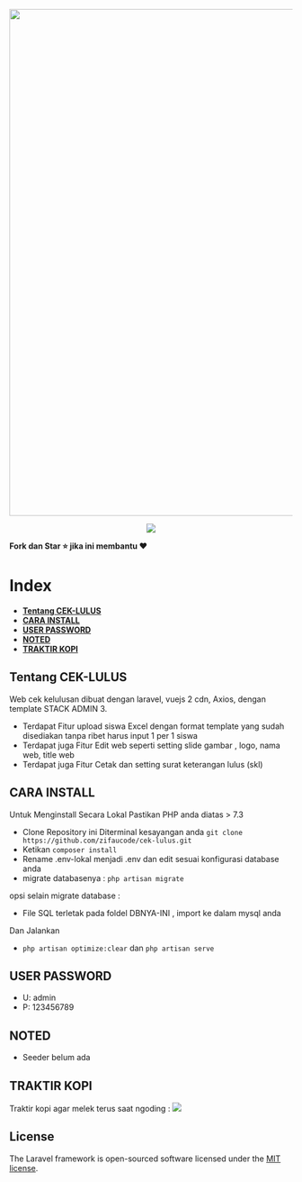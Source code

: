 <p align="center"><a href="https://github.com/zifaucode/cek-lulus" target="_blank"><img src="https://user-images.githubusercontent.com/33486013/164989084-586c08af-43ea-4f59-93dd-54f25f22c830.png" width="900"></a></p>

<p align="center">
<a href="https://trakteer.id/zifau"><img src="https://img.shields.io/static/v1?label=Trakteer&message=zifaucode&color=C02433"></a>
</p>

<b>Fork dan Star ⭐ jika ini membantu ♥️</b>


# Index
- **[Tentang CEK-LULUS](#tentang-cek-lulus)**
- **[CARA INSTALL](#cara-install)**
- **[USER PASSWORD](#user-password)**
- **[NOTED](#noted)**
- **[TRAKTIR KOPI](#traktir-kopi)**



## Tentang CEK-LULUS

Web cek kelulusan dibuat dengan laravel, vuejs 2 cdn, Axios, dengan template STACK ADMIN 3.

-   Terdapat Fitur upload siswa Excel dengan format template yang sudah disediakan tanpa ribet harus input 1 per 1 siswa
-   Terdapat juga Fitur Edit web seperti setting slide gambar , logo, nama web, title web
-   Terdapat juga Fitur Cetak dan setting surat keterangan lulus (skl)

## CARA INSTALL

Untuk Menginstall Secara Lokal Pastikan PHP anda diatas > 7.3

-   Clone Repository ini Diterminal kesayangan anda `git clone https://github.com/zifaucode/cek-lulus.git`
-   Ketikan `composer install`
-   Rename .env-lokal menjadi .env dan edit sesuai konfigurasi database anda
-   migrate databasenya : `php artisan migrate`

opsi selain migrate database :

-   File SQL terletak pada foldel DBNYA-INI , import ke dalam mysql anda

Dan Jalankan

-   `php artisan optimize:clear` dan `php artisan serve`

## USER PASSWORD

-    U: admin
-    P: 123456789

## NOTED

-   Seeder belum ada

## TRAKTIR KOPI

Traktir kopi agar melek terus saat ngoding : <a href="https://trakteer.id/zifau"><img src="https://img.shields.io/static/v1?label=Trakteer&message=zifaucode&color=C02433"></a>

## License

The Laravel framework is open-sourced software licensed under the [MIT license](https://opensource.org/licenses/MIT).
